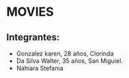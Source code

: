 # MOVIES
## Integrantes:
 - Gonzalez karen, 28 años, Clorinda
 - Da Silva Walter, 35 años, San Miguiel.
 - Nahiara Stefania